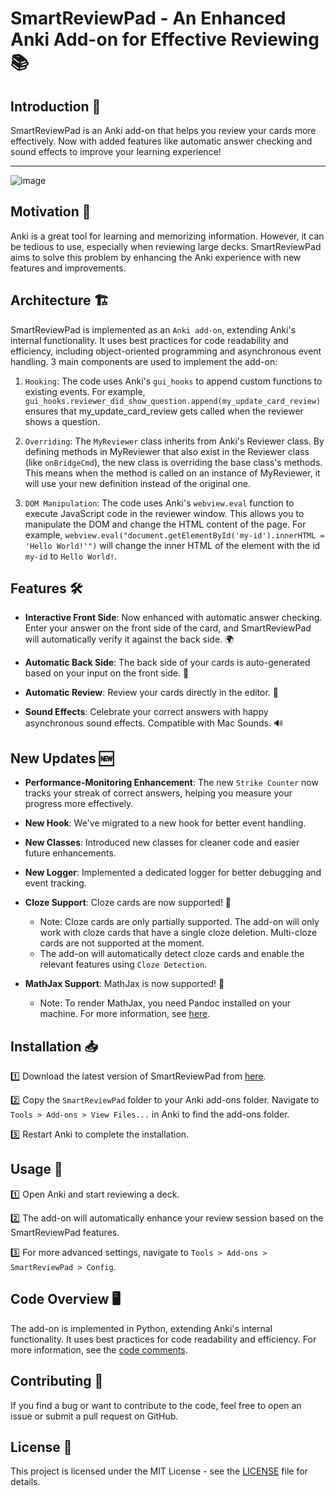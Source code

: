 # SmartReviewPad - An Enhanced Anki Add-on for Effective Reviewing 📚

## Introduction 🌟

SmartReviewPad is an Anki add-on that helps you review your cards more effectively. Now with added features like automatic answer checking and sound effects to improve your learning experience!

---

![image](https://github.com/Dor-sketch/Anki-SmartReviewPad/assets/138825033/25f219e9-173e-4ff1-96c3-cc756b1472a0)


## Motivation 🤔

Anki is a great tool for learning and memorizing information. However, it can be tedious to use, especially when reviewing large decks. SmartReviewPad aims to solve this problem by enhancing the Anki experience with new features and improvements.

## Architecture 🏗️

SmartReviewPad is implemented as an `Anki add-on`, extending Anki's internal functionality. It uses best practices for code readability and efficiency, including object-oriented programming and asynchronous event handling. 3 main components are used to implement the add-on:

1. `Hooking`: The code uses Anki's `gui_hooks` to append custom functions to existing events. For example, `gui_hooks.reviewer_did_show_question.append(my_update_card_review)` ensures that my_update_card_review gets called when the reviewer shows a question.

2. `Overriding`: The `MyReviewer` class inherits from Anki's Reviewer class. By defining methods in MyReviewer that also exist in the Reviewer class (like `onBridgeCmd`), the new class is overriding the base class's methods. This means when the method is called on an instance of MyReviewer, it will use your new definition instead of the original one.

3. `DOM Manipulation`: The code uses Anki's `webview.eval` function to execute JavaScript code in the reviewer window. This allows you to manipulate the DOM and change the HTML content of the page. For example, `webview.eval("document.getElementById('my-id').innerHTML = 'Hello World!'")` will change the inner HTML of the element with the id `my-id` to `Hello World!`.

## Features 🛠️

- **Interactive Front Side**: Now enhanced with automatic answer checking. Enter your answer on the front side of the card, and SmartReviewPad will automatically verify it against the back side. 🌍

- **Automatic Back Side**: The back side of your cards is auto-generated based on your input on the front side. 🔄

- **Automatic Review**: Review your cards directly in the editor. 🚀

- **Sound Effects**: Celebrate your correct answers with happy asynchronous sound effects. Compatible with Mac Sounds. 🔊

## New Updates 🆕

- **Performance-Monitoring Enhancement**: The new `Strike Counter` now tracks your streak of correct answers, helping you measure your progress more effectively.

- **New Hook**: We've migrated to a new hook for better event handling.

- **New Classes**: Introduced new classes for cleaner code and easier future enhancements.

- **New Logger**: Implemented a dedicated logger for better debugging and event tracking.

- **Cloze Support**: Cloze cards are now supported! 🎉
  - Note: Cloze cards are only partially supported. The add-on will only work with cloze cards that have a single cloze deletion. Multi-cloze cards are not supported at the moment.
  - The add-on will automatically detect cloze cards and enable the relevant features using `Cloze Detection`.

- **MathJax Support**: MathJax is now supported! 🎉
  - Note: To render MathJax, you need Pandoc installed on your machine. For more information, see [here](https://pandoc.org/installing.html).

## Installation 📥

1️⃣ Download the latest version of SmartReviewPad from [here](https://github.com/Dor-sketch/Anki-SmartReviewPad.git).

2️⃣ Copy the `SmartReviewPad` folder to your Anki add-ons folder. Navigate to `Tools > Add-ons > View Files...` in Anki to find the add-ons folder.

3️⃣ Restart Anki to complete the installation.

## Usage 📝

1️⃣ Open Anki and start reviewing a deck.

2️⃣ The add-on will automatically enhance your review session based on the SmartReviewPad features.

3️⃣ For more advanced settings, navigate to `Tools > Add-ons > SmartReviewPad > Config`.

## Code Overview 🖥️

The add-on is implemented in Python, extending Anki's internal functionality. It uses best practices for code readability and efficiency. For more information, see the [code comments](https://github.com/Dor-sketch/Anki-SmartReviewPad/blob/main/main.py).

## Contributing 🤝

If you find a bug or want to contribute to the code, feel free to open an issue or submit a pull request on GitHub.

## License 📜

This project is licensed under the MIT License - see the [LICENSE](LICENSE) file for details.
